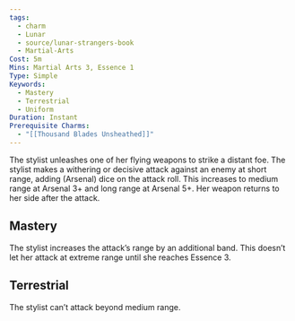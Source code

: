 ```yaml
---
tags:
  - charm
  - Lunar
  - source/lunar-strangers-book
  - Martial-Arts
Cost: 5m
Mins: Martial Arts 3, Essence 1
Type: Simple
Keywords:
  - Mastery
  - Terrestrial
  - Uniform
Duration: Instant
Prerequisite Charms:
  - "[[Thousand Blades Unsheathed]]"
---
```

The stylist unleashes one of her flying weapons to strike a distant foe.
The stylist makes a withering or decisive attack against an enemy at short range, adding (Arsenal) dice on the attack roll. This increases to medium range at Arsenal 3+ and long range at Arsenal 5+. Her weapon returns to her side after the attack.

## Mastery
The stylist increases the attack’s range by an additional band. This doesn’t let her attack at extreme range until she reaches Essence 3.

## Terrestrial
The stylist can’t attack beyond medium range.
